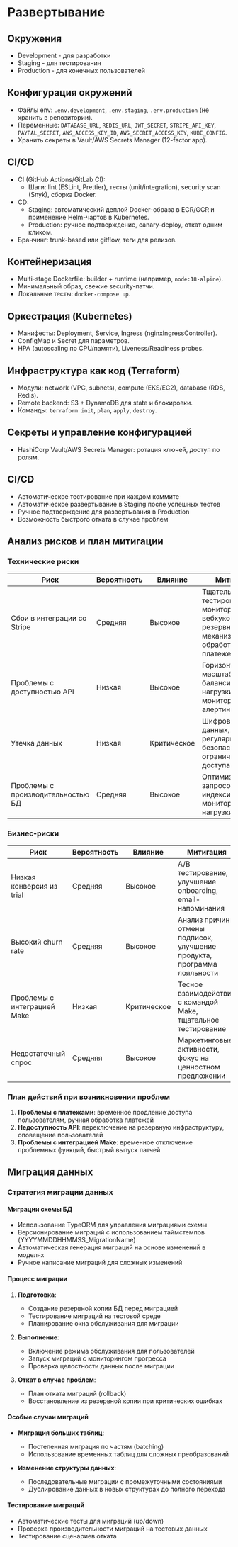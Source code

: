 # Развертывание

## Окружения
- Development - для разработки
- Staging - для тестирования
- Production - для конечных пользователей

## Конфигурация окружений
- Файлы env: `.env.development`, `.env.staging`, `.env.production` (не хранить в репозитории).
- Переменные: `DATABASE_URL`, `REDIS_URL`, `JWT_SECRET`, `STRIPE_API_KEY`, `PAYPAL_SECRET`, `AWS_ACCESS_KEY_ID`, `AWS_SECRET_ACCESS_KEY`, `KUBE_CONFIG`.
- Хранить секреты в Vault/AWS Secrets Manager (12-factor app).

## CI/CD
- CI (GitHub Actions/GitLab CI):
  - Шаги: lint (ESLint, Prettier), тесты (unit/integration), security scan (Snyk), сборка Docker.
- CD:
  - Staging: автоматический деплой Docker-образа в ECR/GCR и применение Helm-чартов в Kubernetes.
  - Production: ручное подтверждение, canary-deploy, откат одним кликом.
- Бранчинг: trunk-based или gitflow, теги для релизов.

## Контейнеризация
- Multi-stage Dockerfile: builder + runtime (например, `node:18-alpine`).
- Минимальный образ, свежие security-патчи.
- Локальные тесты: `docker-compose up`.

## Оркестрация (Kubernetes)
- Манифесты: Deployment, Service, Ingress (nginxIngressController).
- ConfigMap и Secret для параметров.
- HPA (autoscaling по CPU/памяти), Liveness/Readiness probes.

## Инфраструктура как код (Terraform)
- Модули: network (VPC, subnets), compute (EKS/EC2), database (RDS, Redis).
- Remote backend: S3 + DynamoDB для state и блокировки.
- Команды: `terraform init`, `plan`, `apply`, `destroy`.

## Секреты и управление конфигурацией
- HashiCorp Vault/AWS Secrets Manager: ротация ключей, доступ по ролям.

## CI/CD
- Автоматическое тестирование при каждом коммите
- Автоматическое развертывание в Staging после успешных тестов
- Ручное подтверждение для развертывания в Production
- Возможность быстрого отката в случае проблем

## Анализ рисков и план митигации

### Технические риски
| Риск | Вероятность | Влияние | Митигация |
|------|-------------|---------|-----------|
| Сбои в интеграции со Stripe | Средняя | Высокое | Тщательное тестирование, мониторинг вебхуков, резервный механизм обработки платежей |
| Проблемы с доступностью API | Низкая | Высокое | Горизонтальное масштабирование, балансировка нагрузки, мониторинг и алертинг |
| Утечка данных | Низкая | Критическое | Шифрование данных, регулярный аудит безопасности, ограничение доступа |
| Проблемы с производительностью БД | Средняя | Высокое | Оптимизация запросов, индексирование, мониторинг нагрузки |

### Бизнес-риски
| Риск | Вероятность | Влияние | Митигация |
|------|-------------|---------|-----------|
| Низкая конверсия из trial | Средняя | Высокое | A/B тестирование, улучшение onboarding, email-напоминания |
| Высокий churn rate | Средняя | Высокое | Анализ причин отмены подписок, улучшение продукта, программа лояльности |
| Проблемы с интеграцией Make | Низкая | Критическое | Тесное взаимодействие с командой Make, тщательное тестирование |
| Недостаточный спрос | Средняя | Высокое | Маркетинговые активности, фокус на ценностном предложении |

### План действий при возникновении проблем
1. **Проблемы с платежами**: временное продление доступа пользователям, ручная обработка платежей
2. **Недоступность API**: переключение на резервную инфраструктуру, оповещение пользователей
3. **Проблемы с интеграцией Make**: временное отключение проблемных функций, быстрый выпуск патчей

## Миграция данных

### Стратегия миграции данных

#### Миграции схемы БД
- Использование TypeORM для управления миграциями схемы
- Версионирование миграций с использованием таймстемпов (YYYYMMDDHHMMSS_MigrationName)
- Автоматическая генерация миграций на основе изменений в моделях
- Ручное написание миграций для сложных изменений

#### Процесс миграции
1. **Подготовка**:
   - Создание резервной копии БД перед миграцией
   - Тестирование миграций на тестовой среде
   - Планирование окна обслуживания для миграции

2. **Выполнение**:
   - Включение режима обслуживания для пользователей
   - Запуск миграций с мониторингом прогресса
   - Проверка целостности данных после миграции

3. **Откат в случае проблем**:
   - План отката миграций (rollback)
   - Восстановление из резервной копии при критических ошибках

#### Особые случаи миграций
- **Миграция больших таблиц**:
  - Постепенная миграция по частям (batching)
  - Использование временных таблиц для сложных преобразований

- **Изменение структуры данных**:
  - Последовательные миграции с промежуточными состояниями
  - Дублирование данных в новых структурах до полного перехода

#### Тестирование миграций
- Автоматические тесты для миграций (up/down)
- Проверка производительности миграций на тестовых данных
- Тестирование сценариев отката
